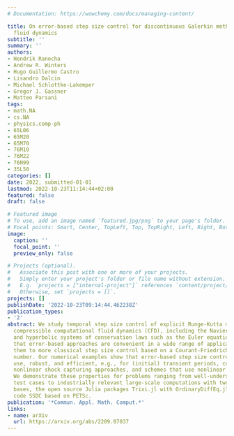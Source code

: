 ```yaml
---
# Documentation: https://wowchemy.com/docs/managing-content/

title: On error-based step size control for discontinuous Galerkin methods for compressible
  fluid dynamics
subtitle: ''
summary: ''
authors:
- Hendrik Ranocha
- Andrew R. Winters
- Hugo Guillermo Castro
- Lisandro Dalcin
- Michael Schlottke-Lakemper
- Gregor J. Gassner
- Matteo Parsani
tags:
- math.NA
- cs.NA
- physics.comp-ph
- 65L06
- 65M20
- 65M70
- 76M10
- 76M22
- 76N99
- 35L50
categories: []
date: 2022, submitted-01-01
lastmod: 2022-10-23T11:14:44+02:00
featured: false
draft: false

# Featured image
# To use, add an image named `featured.jpg/png` to your page's folder.
# Focal points: Smart, Center, TopLeft, Top, TopRight, Left, Right, BottomLeft, Bottom, BottomRight.
image:
  caption: ''
  focal_point: ''
  preview_only: false

# Projects (optional).
#   Associate this post with one or more of your projects.
#   Simply enter your project's folder or file name without extension.
#   E.g. `projects = ["internal-project"]` references `content/project/deep-learning/index.md`.
#   Otherwise, set `projects = []`.
projects: []
publishDate: '2022-10-23T09:14:44.462238Z'
publication_types:
- '2'
abstract: We study temporal step size control of explicit Runge-Kutta methods for
  compressible computational fluid dynamics (CFD), including the Navier-Stokes equations
  and hyperbolic systems of conservation laws such as the Euler equations. We demonstrate
  that error-based approaches are convenient in a wide range of applications and compare
  them to more classical step size control based on a Courant-Friedrichs-Lewy (CFL)
  number. Our numerical examples show that error-based step size control is easy to
  use, robust, and efficient, e.g., for (initial) transient periods, complex geometries,
  nonlinear shock capturing approaches, and schemes that use nonlinear entropy projections.
  We demonstrate these properties for problems ranging from well-understood academic
  test cases to industrially relevant large-scale computations with two disjoint code
  bases, the open source Julia packages Trixi.jl with OrdinaryDiffEq.jl and the C/Fortran
  code SSDC based on PETSc.
publication: '*Commun. Appl. Math. Comput.*'
links:
- name: arXiv
  url: https://arxiv.org/abs/2209.07037
---
```

